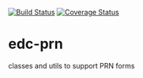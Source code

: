 [![Build Status](https://travis-ci.org/clinicedc/edc-prn.svg?branch=develop)](https://travis-ci.org/clinicedc/edc-prn) [![Coverage Status](https://coveralls.io/repos/github/clinicedc/edc-prn/badge.svg?branch=develop)](https://coveralls.io/github/clinicedc/edc-prn?branch=develop)

# edc-prn
classes and utils to support PRN forms
